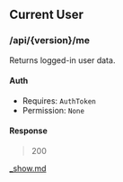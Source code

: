 ## Current User

### <request type="get"></request> /api/{version}/me

Returns logged-in user data.

<!-- tabs:start -->

#### **Auth**

- Requires: `AuthToken`
- Permission: `None`

#### **Response**

> 200 

[_show.md](../_response/user/_show.md ':include')

<!-- tabs:end -->
